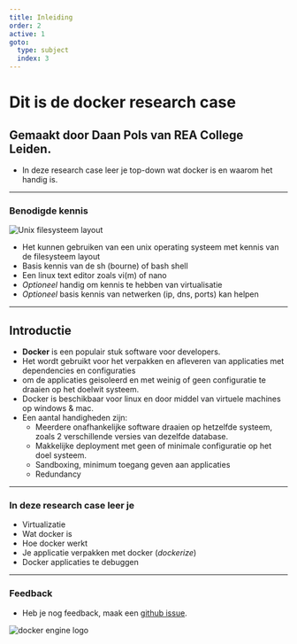 ```yaml
---
title: Inleiding
order: 2
active: 1
goto:
  type: subject
  index: 3
---
```


# Dit is de docker research case

## Gemaakt door Daan Pols van REA College Leiden.

- In deze research case leer je top-down wat docker is en waarom het handig is.

---

### Benodigde kennis

![Unix filesysteem layout](@Standard-unix-filesystem-hierarchy.svg)

- Het kunnen gebruiken van een unix operating systeem met kennis van de filesysteem layout
- Basis kennis van de sh (bourne) of bash shell
- Een linux text editor zoals vi(m) of nano
- _Optioneel_ handig om kennis te hebben van virtualisatie
- _Optioneel_ basis kennis van netwerken (ip, dns, ports) kan helpen

---

## Introductie

- **Docker** is een populair stuk software voor developers.
- Het wordt gebruikt voor het verpakken en afleveren van applicaties met dependencies en configuraties
- om de applicaties geisoleerd en met weinig of geen configuratie te draaien op het doelwit systeem.
- Docker is beschikbaar voor linux en door middel van virtuele machines op windows & mac.
- Een aantal handigheden zijn:
  - Meerdere onafhankelijke software draaien op hetzelfde systeem, zoals 2 verschillende versies van dezelfde database.
  - Makkelijke deployment met geen of minimale configuratie op het doel systeem.
  - Sandboxing, minimum toegang geven aan applicaties
  - Redundancy

---

### In deze research case leer je

- Virtualizatie
- Wat docker is
- Hoe docker werkt
- Je applicatie verpakken met docker (_dockerize_)
- Docker applicaties te debuggen

---

### Feedback

- Heb je nog feedback, maak een [github issue](https://github.com/Danabula/docker-research-case/issues).

![docker engine logo](@engine.svg)
